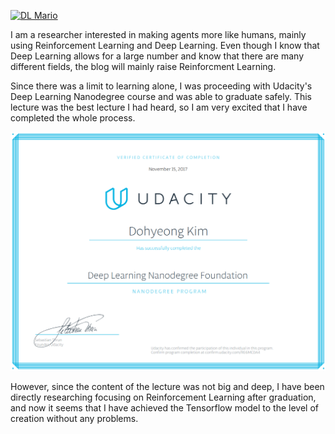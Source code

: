 [![DL Mario](http://i3.ytimg.com/vi/qv6UVOQ0F44/hqdefault.jpg)](https://www.youtube.com/watch?v=qv6UVOQ0F44 "Deep Learning Mario Play - Click to Watch!")

I am a researcher interested in making agents more like humans, mainly using Reinforcement Learning and Deep Learning. 
Even though I know that Deep Learning allows for a large number and know that there are many different fields, the blog will mainly raise Reinforcment Learning.

Since there was a limit to learning alone, I was proceeding with Udacity's Deep Learning Nanodegree course and was able to graduate safely. This lecture was the best lecture I had heard, so I am very excited that I have completed the whole process.

<img src="assets/udacity_certificate.png" width="600">

However, since the content of the lecture was not big and deep, I have been directly researching focusing on Reinforcement Learning after graduation, and now it seems that I have achieved the Tensorflow model to the level of creation without any problems.

